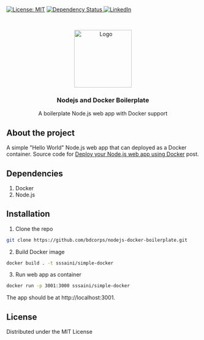 [![License: MIT](https://img.shields.io/badge/License-MIT-green.svg)](https://opensource.org/licenses/MIT)
  <a href="https://david-dm.org/react-boilerplate/react-boilerplate">
    <img src="https://david-dm.org/bdcorps/nodejs-docker-boilerplate.svg" alt="Dependency Status" />
  </a>
[![LinkedIn][linkedin-shield]][linkedin-url]
<!-- PROJECT LOGO -->
<br />
<p align="center">
  <a href="https://github.com/bdcorps/nodejs-docker-boilerplate">
    <img src="https://dummyimage.com/150x150/e1ff00/000000.png&text=Nodejs+x+Docker" alt="Logo" width="150" height="150">
  </a>

  <h3 align="center">Nodejs and Docker Boilerplate</h3>

  <p align="center">   
A boilerplate Node.js web app with Docker support
    <br />
  </p>
</p>

## About the project
A simple "Hello World" Node.js web app that can deployed as a Docker container. Source code for [Deploy your Node.js web app using Docker](http://saasbase.dev/deploy-your-node-js-web-app-using-docker/) post.

## Dependencies
1. Docker
2. Node.js

## Installation
 
1. Clone the repo
```sh
git clone https://github.com/bdcorps/nodejs-docker-boilerplate.git
```
2. Build Docker image
```sh
docker build . -t sssaini/simple-docker
```
3. Run web app as container
```sh
docker run -p 3001:3000 sssaini/simple-docker
```
The app should be at http://localhost:3001.

<!-- LICENSE -->
## License

Distributed under the MIT License

[linkedin-shield]: https://img.shields.io/badge/-LinkedIn-black.svg?style=flat-square&logo=linkedin&colorB=555
[linkedin-url]: https://www.linkedin.com/in/sukhpal-saini/

